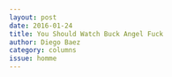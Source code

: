 ```yaml
---
layout: post 
date: 2016-01-24
title: You Should Watch Buck Angel Fuck
author: Diego Baez
category: columns
issue: homme
---
```

